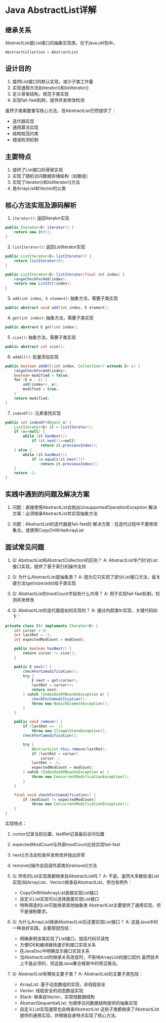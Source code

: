# Java AbstractList详解

## 继承关系
AbstractList是List接口的抽象实现类，位于java.util包中。

``` 
AbstractCollection ← AbstractList
```

## 设计目的
1. 提供List接口的默认实现，减少子类工作量
2. 实现通用方法如iterator()和listIterator()
3. 定义骨架结构，规范子类实现
4. 实现fail-fast机制，提供并发修改检测

虽然子类需要重写核心方法，但AbstractList仍然提供了：
- 迭代器实现
- 通用算法实现
- 结构规范约束
- 错误检测机制

## 主要特点
1. 提供了List接口的骨架实现
2. 实现了随机访问数据存储结构（如数组）
3. 实现了iterator()和listIterator()方法
4. 是ArrayList和Vector的父类

## 核心方法实现及源码解析

1. `iterator()`: 返回Iterator实现
```java
public Iterator<E> iterator() {
    return new Itr();
}
```

2. `listIterator()`: 返回ListIterator实现
```java
public ListIterator<E> listIterator() {
    return listIterator(0);
}

public ListIterator<E> listIterator(final int index) {
    rangeCheckForAdd(index);
    return new ListItr(index);
}
```

3. `add(int index, E element)`: 抽象方法，需要子类实现
```java
public abstract void add(int index, E element);
```

4. `get(int index)`: 抽象方法，需要子类实现
```java
public abstract E get(int index);
```

5. `size()`: 抽象方法，需要子类实现
```java
public abstract int size();
```

6. `addAll()`: 批量添加实现
```java
public boolean addAll(int index, Collection<? extends E> c) {
    rangeCheckForAdd(index);
    boolean modified = false;
    for (E e : c) {
        add(index++, e);
        modified = true;
    }
    return modified;
}
```

7. `indexOf()`: 元素查找实现
```java
public int indexOf(Object o) {
    ListIterator<E> it = listIterator();
    if (o==null) {
        while (it.hasNext())
            if (it.next()==null)
                return it.previousIndex();
    } else {
        while (it.hasNext())
            if (o.equals(it.next()))
                return it.previousIndex();
    }
    return -1;
}
```

## 实践中遇到的问题及解决方案
1. 问题：直接使用AbstractList会抛出UnsupportedOperationException
   解决方案：必须继承AbstractList并实现抽象方法

2. 问题：AbstractList的迭代器是fail-fast的
   解决方案：在迭代过程中不要修改集合，或使用CopyOnWriteArrayList

## 面试常见问题
1. Q: AbstractList和AbstractCollection的区别？
   A: AbstractList专门针对List接口实现，提供了基于索引的操作支持

2. Q: 为什么AbstractList是抽象类？
   A: 因为它只实现了部分List接口方法，留关键方法(get/size/add)给子类实现

3. Q: AbstractList的modCount字段有什么作用？
   A: 用于实现fail-fast机制，检测并发修改

4. Q: AbstractList的迭代器是如何实现的？
   A: 通过内部类Itr实现，关键代码如下：
   
```java
private class Itr implements Iterator<E> {
    int cursor = 0;
    int lastRet = -1;
    int expectedModCount = modCount;

    public boolean hasNext() {
        return cursor != size();
    }

    public E next() {
        checkForComodification();
        try {
            E next = get(cursor);
            lastRet = cursor++;
            return next;
        } catch (IndexOutOfBoundsException e) {
            checkForComodification();
            throw new NoSuchElementException();
        }
    }

    public void remove() {
        if (lastRet == -1)
            throw new IllegalStateException();
        checkForComodification();

        try {
            AbstractList.this.remove(lastRet);
            if (lastRet < cursor)
                cursor--;
            lastRet = -1;
            expectedModCount = modCount;
        } catch (IndexOutOfBoundsException e) {
            throw new ConcurrentModificationException();
        }
    }

    final void checkForComodification() {
        if (modCount != expectedModCount)
            throw new ConcurrentModificationException();
    }
}
```

实现特点：
1. cursor记录当前位置，lastRet记录最后访问位置
2. expectedModCount与外部modCount比较实现fail-fast
3. next()方法会检查并发修改并抛出异常
4. remove()操作会回调外部类的remove()方法

5. Q: 所有的List实现类都继承自AbstractList吗？
   A: 不是。虽然大多数标准List实现(如ArrayList、Vector)继承自AbstractList，但也有例外：
   - CopyOnWriteArrayList直接实现List接口
   - 自定义List实现可以选择直接实现List接口
   - 特殊用途的List可能继承其他抽象类
   AbstractList主要提供了通用实现，但不是强制要求。

6. Q: 为什么ArrayList继承AbstractList后还要实现List接口？
   A: 这是Java中的一种良好实践，主要原因包括：
   - 明确表明该类实现了List接口，提高代码可读性
   - 方便IDE和编译器快速识别接口实现关系
   - 在JavaDoc中明确显示接口实现关系
   - 当AbstractList的继承关系改变时，不影响ArrayList的接口契约
   虽然技术上不是必须的，但这是Java集合框架中的常见做法。

7. Q: AbstractList有哪些主要子类？
   A: AbstractList的主要子类包括：
   - ArrayList: 基于动态数组的实现，非线程安全
   - Vector: 线程安全的动态数组实现
   - Stack: 继承自Vector，实现栈数据结构
   - AbstractSequentialList: 为顺序访问数据结构提供的抽象实现
   - 自定义List实现通常也会继承AbstractList
   这些子类都继承了AbstractList提供的通用实现，并根据自身特点实现了核心方法。
